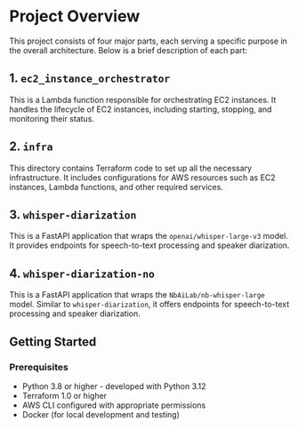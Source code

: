 # Project Overview

This project consists of four major parts, each serving a specific purpose in the overall architecture. Below is a brief
description of each part:

## 1. `ec2_instance_orchestrator`

This is a Lambda function responsible for orchestrating EC2 instances. It handles the lifecycle of EC2 instances,
including starting, stopping, and monitoring their status.

## 2. `infra`

This directory contains Terraform code to set up all the necessary infrastructure. It includes configurations for AWS
resources such as EC2 instances, Lambda functions, and other required services.

## 3. `whisper-diarization`

This is a FastAPI application that wraps the `openai/whisper-large-v3` model. It provides endpoints for speech-to-text
processing and speaker diarization.

## 4. `whisper-diarization-no`

This is a FastAPI application that wraps the `NbAiLab/nb-whisper-large` model. Similar to `whisper-diarization`, it
offers endpoints for speech-to-text processing and speaker diarization.

## Getting Started

### Prerequisites

- Python 3.8 or higher - developed with Python 3.12
- Terraform 1.0 or higher
- AWS CLI configured with appropriate permissions
- Docker (for local development and testing)
